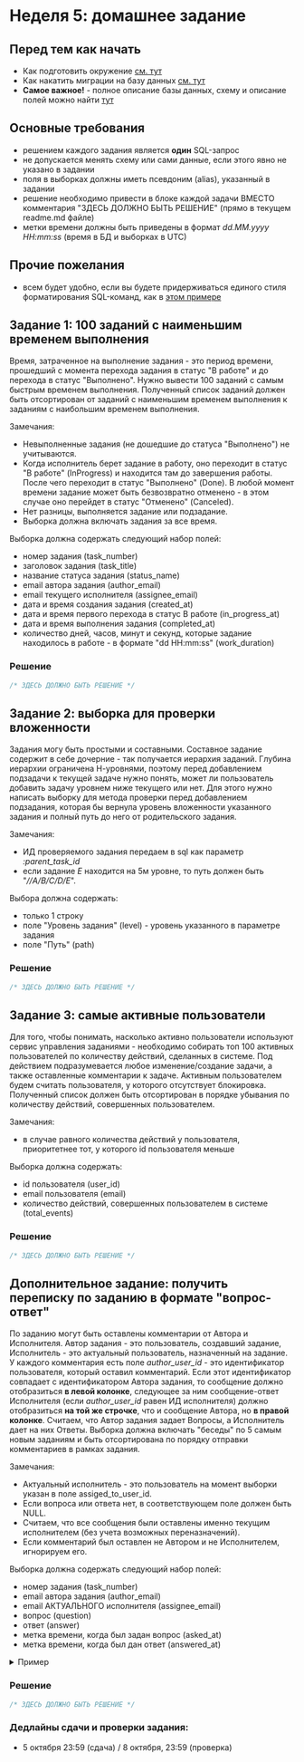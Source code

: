 # Неделя 5: домашнее задание

## Перед тем как начать
- Как подготовить окружение [см. тут](./docs/01-prepare-environment.md)
- Как накатить миграции на базу данных [см. тут](./docs/02-data-migrations.md)
- **Самое важное!** - полное описание базы данных, схему и описание полей можно найти [тут](./docs/03-db-description.md)

## Основные требования
- решением каждого задания является **один** SQL-запрос
- не допускается менять схему или сами данные, если этого явно не указано в задании
- поля в выборках должны иметь псевдоним (alias), указанный в задании
- решение необходимо привести в блоке каждой задачи ВМЕСТО комментария "ЗДЕСЬ ДОЛЖНО БЫТЬ РЕШЕНИЕ" (прямо в текущем readme.md файле)
- метки времени должны быть приведены в формат _dd.MM.yyyy HH:mm:ss_ (время в БД и выборках в UTC)

## Прочие пожелания
- всем будет удобно, если вы будете придерживаться единого стиля форматирования SQL-команд, как в [этом примере](./docs/04-sql-guidelines.md)

## Задание 1: 100 заданий с наименьшим временем выполнения
Время, затраченное на выполнение задания - это период времени, прошедший с момента перехода задания в статус "В работе" и до перехода в статус "Выполнено".
Нужно вывести 100 заданий с самым быстрым временем выполнения. 
Полученный список заданий должен быть отсортирован от заданий с наименьшим временем выполнения к заданиям с наибольшим временем выполнения.

Замечания:
- Невыполненные задания (не дошедшие до статуса "Выполнено") не учитываются.
- Когда исполнитель берет задание в работу, оно переходит в статус "В работе" (InProgress) и находится там до завершения работы. После чего переходит в статус "Выполнено" (Done).
  В любой момент времени задание может быть безвозвратно отменено - в этом случае оно перейдет в статус "Отменено" (Canceled).
- Нет разницы, выполняется задание или подзадание.
- Выборка должна включать задания за все время.

Выборка должна содержать следующий набор полей:
- номер задания (task_number)
- заголовок задания (task_title)
- название статуса задания (status_name)
- email автора задания (author_email)
- email текущего исполнителя (assignee_email)
- дата и время создания задания (created_at)
- дата и время первого перехода в статус В работе (in_progress_at)
- дата и время выполнения задания (completed_at)
- количество дней, часов, минут и секунд, которые задание находилось в работе - в формате "dd HH:mm:ss" (work_duration)

### Решение
```sql
/* ЗДЕСЬ ДОЛЖНО БЫТЬ РЕШЕНИЕ */
```

## Задание 2: выборка для проверки вложенности
Задания могу быть простыми и составными. Составное задание содержит в себе дочерние - так получается иерархия заданий.
Глубина иерархии ограничена Н-уровнями, поэтому перед добавлением подзадачи к текущей задаче нужно понять, может ли пользователь добавить задачу уровнем ниже текущего или нет. Для этого нужно написать выборку для метода проверки перед добавлением подзадания, которая бы вернула уровень вложенности указанного задания и полный путь до него от родительского задания.

Замечания:
- ИД проверяемого задания передаем в sql как параметр _:parent_task_id_
- если задание _Е_ находится на 5м уровне, то путь должен быть "_//A/B/C/D/E_".

Выбора должна содержать:
- только 1 строку
- поле "Уровень задания" (level) - уровень указанного в параметре задания
- поле "Путь" (path)

### Решение
```sql
/* ЗДЕСЬ ДОЛЖНО БЫТЬ РЕШЕНИЕ */
```

## Задание 3: самые активные пользователи
Для того, чтобы понимать, насколько активно пользователи используют сервис управления заданиями - необходимо собирать топ 100 активных пользователей по количеству действий, сделанных в системе. Под действием подразумевается любое изменение/создание задачи, а также оставленные комментарии к задаче. Активным пользователем будем считать пользователя, у которого отсутствует блокировка.
Полученный список должен быть отсортирован в порядке убывания по количеству действий, совершенных пользователем. 

Замечания:
- в случае равного количества действий у пользователя, приоритетнее тот, у которого id пользователя меньше

Выборка должна содержать:
- id пользователя (user_id)
- email пользователя (email)
- количество действий, совершенных пользователем в системе (total_events)

### Решение
```sql
/* ЗДЕСЬ ДОЛЖНО БЫТЬ РЕШЕНИЕ */
```

## Дополнительное задание: получить переписку по заданию в формате "вопрос-ответ"
По заданию могут быть оставлены комментарии от Автора и Исполнителя. Автор задания - это пользователь, создавший задание, Исполнитель - это актуальный пользователь, назначенный на задание.
У каждого комментария есть поле _author_user_id_ - это идентификатор пользователя, который оставил комментарий. Если этот идентификатор совпадает с идентификатором Автора задания, то сообщение должно отобразиться **в левой колонке**, следующее за ним сообщение-ответ Исполнителя (если _author_user_id_ равен ИД исполнителя) должно отобразиться **на той же строчке**, что и сообщение Автора, но **в правой колонке**. Считаем, что Автор задания задает Вопросы, а Исполнитель дает на них Ответы.
Выборка должна включать "беседы" по 5 самым новым заданиям и быть отсортирована по порядку отправки комментариев в рамках задания. 

Замечания:
- Актуальный исполнитель - это пользователь на момент выборки указан в поле assiged_to_user_id.
- Если вопроса или ответа нет, в соответствующем поле должен быть NULL.
- Считаем, что все сообщения были оставлены именно текущим исполнителем (без учета возможных переназначений).
- Если комментарий был оставлен не Автором и не Исполнителем, игнорируем его.

Выборка должна содержать следующий набор полей:
- номер задания (task_number)
- email автора задания (author_email)
- email АКТУАЛЬНОГО исполнителя (assignee_email)
- вопрос (question)
- ответ (answer)
- метка времени, когда был задан вопрос (asked_at)
- метка времени, когда был дан ответ (answered_at)

<details>
  <summary>Пример</summary>

Переписка по заданию №1 между author@tt.ru и assgnee@tt.ru:
- 01.01.2023 08:00:00 (автор) "вопрос 1"
- 01.01.2023 09:00:00 (исполнитель) "ответ 1"
- 01.01.2023 09:15:00 (исполнитель) "ответ 2"
- 01.01.2023 09:30:00  (автор) "вопрос 2"

Ожидаемый результат выполнения SQL-запроса:

| task_number | author_email    | assignee_email | question  | answer  | asked_at             | answered_at          |
|-------------|-----------------|----------------|-----------|---------|----------------------|----------------------|
| 1           | author@tt.ru    | assgnee@tt.ru  | вопрос 1  | ответ 1 | 01.01.2023 08:00:00  | 01.01.2023 09:00:00  |
| 1           | author@tt.ru    | assgnee@tt.ru  | вопрос 1  | ответ 2 | 01.01.2023 08:00:00  | 01.01.2023 09:15:00  |
| 1           | author@tt.ru    | assgnee@tt.ru  | вопрос 2  |         | 01.01.2023 09:30:00  |                      |

</details>


### Решение
```sql
/* ЗДЕСЬ ДОЛЖНО БЫТЬ РЕШЕНИЕ */
```
### Дедлайны сдачи и проверки задания:
- 5 октября 23:59 (сдача) / 8 октября, 23:59 (проверка)
